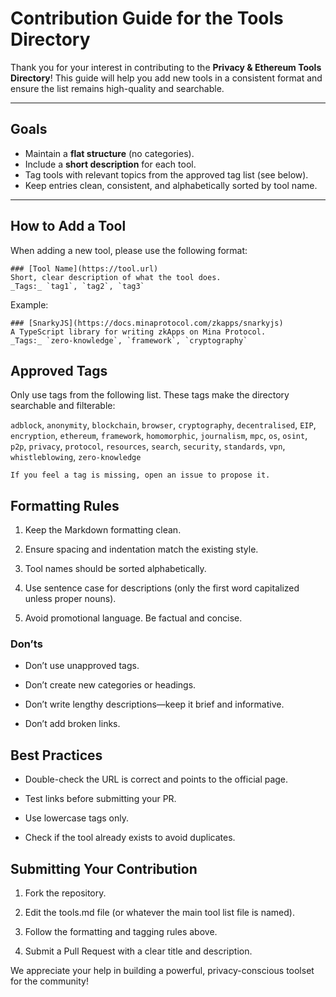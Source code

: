 # Contribution Guide for the Tools Directory

Thank you for your interest in contributing to the **Privacy & Ethereum Tools Directory**! This guide will help you add new tools in a consistent format and ensure the list remains high-quality and searchable.

---

## Goals

- Maintain a **flat structure** (no categories).
- Include a **short description** for each tool.
- Tag tools with relevant topics from the approved tag list (see below).
- Keep entries clean, consistent, and alphabetically sorted by tool name.

---

## How to Add a Tool

When adding a new tool, please use the following format:

```
### [Tool Name](https://tool.url)  
Short, clear description of what the tool does.  
_Tags:_ `tag1`, `tag2`, `tag3`
```

Example:

```
### [SnarkyJS](https://docs.minaprotocol.com/zkapps/snarkyjs)  
A TypeScript library for writing zkApps on Mina Protocol.  
_Tags:_ `zero-knowledge`, `framework`, `cryptography`
```

## Approved Tags
Only use tags from the following list. These tags make the directory searchable and filterable:

`adblock`, `anonymity`, `blockchain`, `browser`, `cryptography`, `decentralised`, `EIP`, `encryption`, `ethereum`, `framework`, `homomorphic`, `journalism`, `mpc`, `os`, `osint`, `p2p`, `privacy`, `protocol`, `resources`, `search`, `security`, `standards`, `vpn`, `whistleblowing`, `zero-knowledge`

```
If you feel a tag is missing, open an issue to propose it.
```

## Formatting Rules

1. Keep the Markdown formatting clean.

2. Ensure spacing and indentation match the existing style.

3. Tool names should be sorted alphabetically.

4. Use sentence case for descriptions (only the first word capitalized unless proper nouns).

5. Avoid promotional language. Be factual and concise.

### Don’ts

- Don’t use unapproved tags.

- Don’t create new categories or headings.

- Don’t write lengthy descriptions—keep it brief and informative.

- Don’t add broken links.

## Best Practices

- Double-check the URL is correct and points to the official page.

- Test links before submitting your PR.

- Use lowercase tags only.

- Check if the tool already exists to avoid duplicates.

## Submitting Your Contribution

1. Fork the repository.

2. Edit the tools.md file (or whatever the main tool list file is named).

3. Follow the formatting and tagging rules above.

4. Submit a Pull Request with a clear title and description.

We appreciate your help in building a powerful, privacy-conscious toolset for the community!
